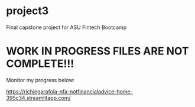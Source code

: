 # project3
Final capstone project for ASU Fintech Bootcamp


# WORK IN PROGRESS FILES ARE NOT COMPLETE!!!
Monitor my progress below:


https://richiegarafola-nfa-notfinancialadvice-home-395c34.streamlitapp.com/
